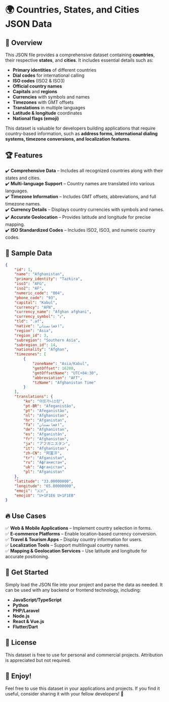 # 🌍 Countries, States, and Cities JSON Data

## 📌 Overview
This JSON file provides a comprehensive dataset containing **countries**, their respective **states**, and **cities**. It includes essential details such as:

- **Primary identities** of different countries
- **Dial codes** for international calling
- **ISO codes** (ISO2 & ISO3)
- **Official country names**
- **Capitals** and **regions**
- **Currencies** with symbols and names
- **Timezones** with GMT offsets
- **Translations** in multiple languages
- **Latitude & longitude** coordinates
- **National flags (emoji)**

This dataset is valuable for developers building applications that require country-based information, such as **address forms, international dialing systems, timezone conversions, and localization features**.

## 🏆 Features
✔️ **Comprehensive Data** – Includes all recognized countries along with their states and cities.  
✔️ **Multi-language Support** – Country names are translated into various languages.  
✔️ **Timezone Information** – Includes GMT offsets, abbreviations, and full timezone names.  
✔️ **Currency Details** – Displays country currencies with symbols and names.  
✔️ **Accurate Geolocation** – Provides latitude and longitude for precise mapping.  
✔️ **ISO Standardized Codes** – Includes ISO2, ISO3, and numeric country codes.

## 📂 Sample Data
```json
{
    "id": 1,
    "name": "Afghanistan",
    "primary_identity": "Tazkira",
    "iso3": "AFG",
    "iso2": "AF",
    "numeric_code": "004",
    "phone_code": "93",
    "capital": "Kabul",
    "currency": "AFN",
    "currency_name": "Afghan afghani",
    "currency_symbol": "؋",
    "tld": ".af",
    "native": "افغانستان",
    "region": "Asia",
    "region_id": 3,
    "subregion": "Southern Asia",
    "subregion_id": 14,
    "nationality": "Afghan",
    "timezones": [
        {
            "zoneName": "Asia/Kabul",
            "gmtOffset": 16200,
            "gmtOffsetName": "UTC+04:30",
            "abbreviation": "AFT",
            "tzName": "Afghanistan Time"
        }
    ],
    "translations": {
        "ko": "아프가니스탄",
        "pt-BR": "Afeganistão",
        "pt": "Afeganistão",
        "nl": "Afghanistan",
        "hr": "Afganistan",
        "fa": "افغانستان",
        "de": "Afghanistan",
        "es": "Afganistán",
        "fr": "Afghanistan",
        "ja": "アフガニスタン",
        "it": "Afghanistan",
        "zh-CN": "阿富汗",
        "tr": "Afganistan",
        "ru": "Афганистан",
        "uk": "Афганістан",
        "pl": "Afganistan"
    },
    "latitude": "33.00000000",
    "longitude": "65.00000000",
    "emoji": "🇦🇫",
    "emojiU": "U+1F1E6 U+1F1EB"
}
```

## 🔥 Use Cases
✅ **Web & Mobile Applications** – Implement country selection in forms.  
✅ **E-commerce Platforms** – Enable location-based currency conversion.  
✅ **Travel & Tourism Apps** – Display country information for users.  
✅ **Localization Tools** – Support multilingual country names.  
✅ **Mapping & Geolocation Services** – Use latitude and longitude for accurate positioning.  

## 🚀 Get Started
Simply load the JSON file into your project and parse the data as needed. It can be used with any backend or frontend technology, including:
- **JavaScript/TypeScript**
- **Python**
- **PHP/Laravel**
- **Node.js**
- **React & Vue.js**
- **Flutter/Dart**

## 📜 License
This dataset is free to use for personal and commercial projects. Attribution is appreciated but not required.

## 🎉 Enjoy!
Feel free to use this dataset in your applications and projects. If you find it useful, consider sharing it with your fellow developers! 🚀


